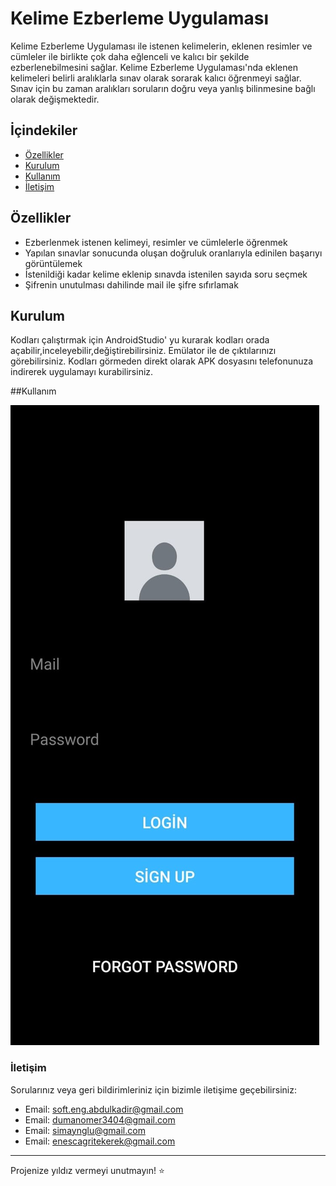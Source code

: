 # Kelime Ezberleme Uygulaması

Kelime Ezberleme Uygulaması ile istenen kelimelerin, eklenen  resimler ve cümleler ile birlikte çok daha eğlenceli ve kalıcı bir şekilde ezberlenebilmesini sağlar. Kelime Ezberleme Uygulaması'nda eklenen kelimeleri belirli aralıklarla sınav olarak sorarak kalıcı öğrenmeyi sağlar. Sınav için bu zaman aralıkları soruların doğru veya yanlış bilinmesine bağlı olarak değişmektedir.

## İçindekiler

- [Özellikler](#özellikler)
- [Kurulum](#kurulum)
- [Kullanım](#kullanım)
- [İletişim](#iletişim)

## Özellikler

- Ezberlenmek istenen kelimeyi, resimler ve cümlelerle öğrenmek
- Yapılan sınavlar sonucunda oluşan doğruluk oranlarıyla edinilen başarıyı görüntülemek
- İstenildiği kadar kelime eklenip sınavda istenilen sayıda soru seçmek
- Şifrenin unutulması dahilinde mail ile şifre sıfırlamak

## Kurulum

Kodları çalıştırmak için AndroidStudio' yu kurarak kodları orada açabilir,inceleyebilir,değiştirebilirsiniz. Emülator ile de çıktılarınızı görebilirsiniz.
Kodları görmeden direkt olarak APK dosyasını telefonunuza indirerek uygulamayı kurabilirsiniz.



##Kullanım


![giriş](resimler\giris.jpeg)



### İletişim

Sorularınız veya geri bildirimleriniz için bizimle iletişime geçebilirsiniz:
- Email: [soft.eng.abdulkadir@gmail.com](soft.eng.abdulkadir@gmail.com)
- Email: [dumanomer3404@gmail.com](dumanomer3404@gmail.com)
- Email: [simaynglu@gmail.com](simaynglu@gmail.com)
- Email: [enescagritekerek@gmail.com](enescagritekerek@gmail.com)

---

Projenize yıldız vermeyi unutmayın! ⭐








